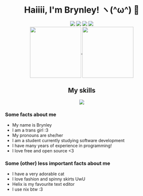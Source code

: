 <div align="center">
  <h1>Haiiii, I'm Brynley! ヽ(^ω^) 👋</h1>
  <img src="https://img.shields.io/badge/NixOS-53B0FE?style=for-the-badge&logo=nixos&logoColor=white">
  <img src="https://img.shields.io/badge/IDE-helix-blueviolet?style=for-the-badge">
  <img src="https://img.shields.io/badge/Pronouns-she/her-pink?style=for-the-badge">
  <img src="https://komarev.com/ghpvc/?username=brynblack&style=for-the-badge&color=BD9EF8">
 <div>
    <a href="https://github.com/anuraghazra/github-readme-stats">
      <img align="center" style="height: 12em" src="https://github-readme-stats.vercel.app/api?username=brynblack&show_icons=true&theme=github_dark_dimmed&title_color=ffffff&icon_color=79ff97">
    </a>
    <a href="https://github.com/anuraghazra/github-readme-stats">
      <img align="center" style="height: 12em" src="https://github-readme-stats.vercel.app/api/top-langs/?username=brynblack&langs_count=10&layout=compact&theme=github_dark_dimmed&title_color=ffffff">
    </a>
  </div>
  <div>
    <h2>My skills</h2>
    <img src="https://skillicons.dev/icons?i=rust,cpp,python,html,css,sass,bash,lua,md,wasm,kotlin,java,actix,tailwind,nodejs,jquery,javascript,typescript,react,git,nix,linux,kubernetes,docker,grafana,prometheus,postgres,rocket,supabase,heroku">
  </div>
</div>

<h3>Some facts about me</h3>
<ul>
  <li>My name is Brynley</li>
  <li>I am a trans girl :3</li>
  <li>My pronouns are she/her</li>
  <li>I am a student currently studying software development</li>
  <li>I have many years of experience in programming!</li>
  <li>I love free and open source &lt;3</li>
</ul>
<h3>Some (other) less important facts about me</h3>
<ul>
    <li>I have a very adorable cat</li>
    <li>I love fashion and spinny skirts UwU</li>
    <li>Helix is my favourite text editor</li>
    <li>I use nix btw :3</li>
</ul>
